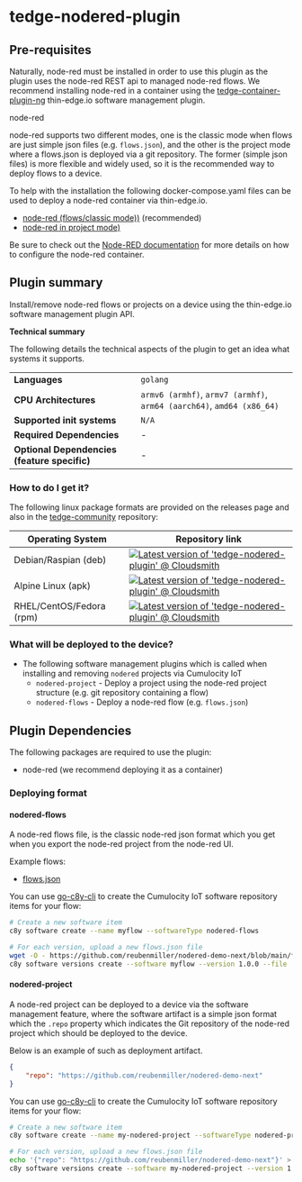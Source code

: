 # tedge-nodered-plugin

## Pre-requisites

Naturally, node-red must be installed in order to use this plugin as the plugin uses the node-red REST api to managed node-red flows. We recommend installing node-red in a container using the [tedge-container-plugin-ng](https://github.com/thin-edge/tedge-container-plugin/tree/next) thin-edge.io software management plugin.

node-red 

node-red supports two different modes, one is the classic mode when flows are just simple json files (e.g. `flows.json`), and the other is the project mode where a flows.json is deployed via a git repository. The former (simple json files) is more flexible and widely used, so it is the recommended way to deploy flows to a device.

To help with the installation the following docker-compose.yaml files can be used to deploy a node-red container via thin-edge.io.

* [node-red (flows/classic mode))](tests/testdata/docker-compose.nodered-flows.yaml) (recommended)
* [node-red in project mode)](tests/testdata/docker-compose.nodered-project.yaml)

Be sure to check out the [Node-RED documentation](https://nodered.org/docs/getting-started/) for more details on how to configure the node-red container.

## Plugin summary

Install/remove node-red flows or projects on a device using the thin-edge.io software management plugin API.

**Technical summary**

The following details the technical aspects of the plugin to get an idea what systems it supports.

|||
|--|--|
|**Languages**|`golang`|
|**CPU Architectures**|`armv6 (armhf)`, `armv7 (armhf)`, `arm64 (aarch64)`, `amd64 (x86_64)`|
|**Supported init systems**|`N/A`|
|**Required Dependencies**|-|
|**Optional Dependencies (feature specific)**|-|

### How to do I get it?

The following linux package formats are provided on the releases page and also in the [tedge-community](https://cloudsmith.io/~thinedge/repos/community/packages/) repository:

|Operating System|Repository link|
|--|--|
|Debian/Raspian (deb)|[![Latest version of 'tedge-nodered-plugin' @ Cloudsmith](https://api-prd.cloudsmith.io/v1/badges/version/thinedge/community/deb/tedge-nodered-plugin/latest/a=all;d=any-distro%252Fany-version;t=binary/?render=true&show_latest=true)](https://cloudsmith.io/~thinedge/repos/community/packages/detail/deb/tedge-nodered-plugin/latest/a=all;d=any-distro%252Fany-version;t=binary/)|
|Alpine Linux (apk)|[![Latest version of 'tedge-nodered-plugin' @ Cloudsmith](https://api-prd.cloudsmith.io/v1/badges/version/thinedge/community/alpine/tedge-nodered-plugin/latest/a=noarch;d=alpine%252Fany-version/?render=true&show_latest=true)](https://cloudsmith.io/~thinedge/repos/community/packages/detail/alpine/tedge-nodered-plugin/latest/a=noarch;d=alpine%252Fany-version/)|
|RHEL/CentOS/Fedora (rpm)|[![Latest version of 'tedge-nodered-plugin' @ Cloudsmith](https://api-prd.cloudsmith.io/v1/badges/version/thinedge/community/rpm/tedge-nodered-plugin/latest/a=noarch;d=any-distro%252Fany-version;t=binary/?render=true&show_latest=true)](https://cloudsmith.io/~thinedge/repos/community/packages/detail/rpm/tedge-nodered-plugin/latest/a=noarch;d=any-distro%252Fany-version;t=binary/)|

### What will be deployed to the device?

* The following software management plugins which is called when installing and removing `nodered` projects via Cumulocity IoT
    * `nodered-project` - Deploy a project using the node-red project structure (e.g. git repository containing a flow)
    * `nodered-flows` - Deploy a node-red flow (e.g. `flows.json`)

## Plugin Dependencies

The following packages are required to use the plugin:

* node-red (we recommend deploying it as a container)


### Deploying format

#### nodered-flows

A node-red flows file, is the classic node-red json format which you get when you export the node-red project from the node-red UI.

Example flows:

* [flows.json](https://github.com/reubenmiller/nodered-demo-next/blob/main/flows.json)

You can use [go-c8y-cli](https://goc8ycli.netlify.app/) to create the Cumulocity IoT software repository items for your flow:

```sh
# Create a new software item
c8y software create --name myflow --softwareType nodered-flows

# For each version, upload a new flows.json file
wget -O - https://github.com/reubenmiller/nodered-demo-next/blob/main/flows.json > flows.json
c8y software versions create --software myflow --version 1.0.0 --file ./flows.json
```


#### nodered-project

A node-red project can be deployed to a device via the software management feature, where the software artifact is a simple json format which the `.repo` property which indicates the Git repository of the node-red project which should be deployed to the device.

Below is an example of such as deployment artifact.

```json
{
    "repo": "https://github.com/reubenmiller/nodered-demo-next"
}
```

You can use [go-c8y-cli](https://goc8ycli.netlify.app/) to create the Cumulocity IoT software repository items for your flow:

```sh
# Create a new software item
c8y software create --name my-nodered-project --softwareType nodered-project

# For each version, upload a new flows.json file
echo '{"repo": "https://github.com/reubenmiller/nodered-demo-next"}' > my-nodered-project.json
c8y software versions create --software my-nodered-project --version 1.0.0 --file ./my-nodered-project.json
```
